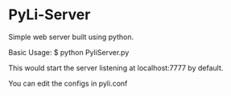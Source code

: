 # PyLi-Server
Simple web server built using python.

Basic Usage:
$ python PyliServer.py

This would start the server listening at localhost:7777 by default.

You can edit the configs in pyli.conf
